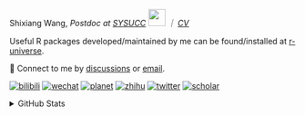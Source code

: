 
<p>Shixiang Wang, <em>Postdoc at <a href="https://sysucc.org.cn/">SYSUCC</a> <img src="https://media.giphy.com/media/WUlplcMpOCEmTGBtBW/giphy.gif" width="30">  ｜ <a href="https://shixiangwang.github.io/cv-shixiang/">CV</a>
</em></p>

Useful R packages developed/maintained by me can be found/installed at [r-universe](https://shixiangwang.r-universe.dev/).

💬 Connect to me by
[discussions](https://github.com/ShixiangWang/self-study/discussions) or [email](mailto:shixiang1994wang@gmail.com). 

[![bilibili](https://img.shields.io/badge/王诗翔-B站-yellow)](https://space.bilibili.com/11553374) [![wechat](https://img.shields.io/badge/王诗翔-微信公众号-important)](https://shixiangwang.github.io/home/logo/qrcode.jpg) [![planet](https://img.shields.io/badge/王诗翔-知识星球-blueviolet)](https://t.zsxq.com/rBqbIei)  [![zhihu](https://img.shields.io/badge/王诗翔-知乎-blue)](https://www.zhihu.com/people/shixiangwang) [![twitter](https://img.shields.io/badge/WangShxiang-twitter-ff69b4)](https://twitter.com/WangShxiang) [![scholar](https://img.shields.io/badge/ShixiangWang-Scholar-00ffff)](https://scholar.google.com/citations?user=FvNp0NkAAAAJ) 

<details>
 
<summary>GitHub Stats</summary>


<!--START_SECTION:waka-->
**🐱 My GitHub Data** 

> 📦 4.3 MB Used in GitHub's Storage 
 > 
> 🏆 725 Contributions in the Year 2023
 > 
> 🚫 Not Opted to Hire
 > 
> 📜 86 Public Repositories 
 > 
> 🔑 25 Private Repositories 
 > 
**I'm an Early 🐤** 

```text
🌞 Morning                1823 commits        ████░░░░░░░░░░░░░░░░░░░░░   15.43 % 
🌆 Daytime                4838 commits        ██████████░░░░░░░░░░░░░░░   40.94 % 
🌃 Evening                4414 commits        █████████░░░░░░░░░░░░░░░░   37.35 % 
🌙 Night                  742 commits         ██░░░░░░░░░░░░░░░░░░░░░░░   06.28 % 
```
📅 **I'm Most Productive on Wednesday** 

```text
Monday                   1786 commits        ████░░░░░░░░░░░░░░░░░░░░░   15.11 % 
Tuesday                  2059 commits        ████░░░░░░░░░░░░░░░░░░░░░   17.42 % 
Wednesday                2186 commits        █████░░░░░░░░░░░░░░░░░░░░   18.50 % 
Thursday                 1768 commits        ████░░░░░░░░░░░░░░░░░░░░░   14.96 % 
Friday                   2001 commits        ████░░░░░░░░░░░░░░░░░░░░░   16.93 % 
Saturday                 882 commits         ██░░░░░░░░░░░░░░░░░░░░░░░   07.46 % 
Sunday                   1135 commits        ██░░░░░░░░░░░░░░░░░░░░░░░   09.60 % 
```


**I Mostly Code in R** 

```text
R                        82 repos            █████████████░░░░░░░░░░░░   52.23 % 
HTML                     21 repos            ███░░░░░░░░░░░░░░░░░░░░░░   13.38 % 
Shell                    9 repos             █░░░░░░░░░░░░░░░░░░░░░░░░   05.73 % 
Rust                     4 repos             █░░░░░░░░░░░░░░░░░░░░░░░░   02.55 % 
TypeScript               1 repo              ░░░░░░░░░░░░░░░░░░░░░░░░░   00.64 % 
```




 Last Updated on 30/06/2023 19:00:42 UTC
<!--END_SECTION:waka-->

> These Readme stats are generated using github action [awesome-readme-stats](https://github.com/anmol098/waka-readme-stats)

-----

**NOTE: Top languages does not indicate my skill level or anything like that. It is just a metric of which languages have been hosted by me on GitHub based on the usage across repositories.**

</details>
